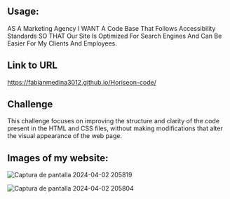 ## Usage:
AS A Marketing Agency I WANT A Code Base That Follows Accessibility Standards SO THAT Our Site Is Optimized For Search Engines And Can Be Easier For My Clients And Employees.

## Link to URL 
https://fabianmedina3012.github.io/Horiseon-code/

## Challenge
This challenge focuses on improving the structure and clarity of the code present in the HTML and CSS files, without making modifications that alter the visual appearance of the web page.

## Images of my website:

![Captura de pantalla 2024-04-02 205819](https://github.com/fabianmedina3012/prework-study-guide/assets/164245084/b9ceb00f-a45a-4b72-aab0-4fb477f64cf9)


![Captura de pantalla 2024-04-02 205804](https://github.com/fabianmedina3012/prework-study-guide/assets/164245084/8762d0ac-a667-454b-a39e-2cde2403e2ef)



